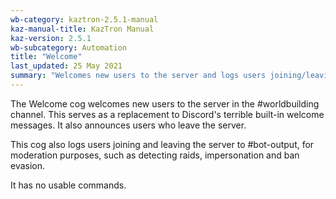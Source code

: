 ```yaml
---
wb-category: kaztron-2.5.1-manual
kaz-manual-title: KazTron Manual
kaz-version: 2.5.1
wb-subcategory: Automation
title: "Welcome"
last_updated: 25 May 2021
summary: "Welcomes new users to the server and logs users joining/leaving."
---
```


The Welcome cog welcomes new users to the server in the #worldbuilding channel. This
serves as a replacement to Discord's terrible built-in welcome messages. It also announces
users who leave the server.

This cog also logs users joining and leaving the server to #bot-output, for
moderation purposes, such as detecting raids, impersonation and ban evasion.

It has no usable commands.